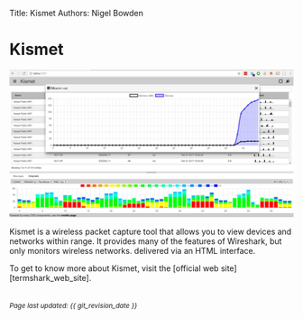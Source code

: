 Title: Kismet
Authors: Nigel Bowden

# Kismet

![Kismek Screenshot](images/kismet.png)

Kismet is a wireless packet capture tool that allows you to view devices and networks within range. It provides many of the features of Wireshark, but only monitors wireless networks. delivered via an HTML interface.

To get to know more about Kismet, visit the [official web site][termshark_web_site].

[kismet_web_site]: https://www.kismetwireless.net/

<small><br><i>Page last updated: {{ git_revision_date }} </i></small>
